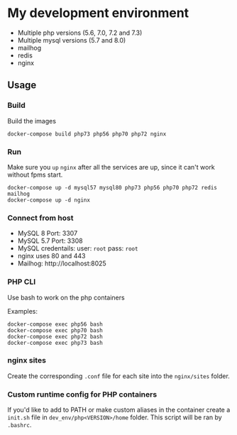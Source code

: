 # My development environment

- Multiple php versions (5.6, 7.0, 7.2 and 7.3)
- Multiple mysql versions (5.7 and 8.0)
- mailhog
- redis
- nginx

## Usage

### Build

Build the images

```
docker-compose build php73 php56 php70 php72 nginx
```

### Run

Make sure you `up` `nginx` after all the services are up, since it can't work without fpms start.

```
docker-compose up -d mysql57 mysql80 php73 php56 php70 php72 redis mailhog
docker-compose up -d nginx
```

### Connect from host

- MySQL 8 Port: 3307
- MySQL 5.7 Port: 3308
- MySQL credentails: user: `root` pass: `root`
- nginx uses 80 and 443
- Mailhog: http://localhost:8025 

### PHP CLI

Use bash to work on the php containers

Examples:

```
docker-compose exec php56 bash
docker-compose exec php70 bash
docker-compose exec php72 bash
docker-compose exec php73 bash
```

### nginx sites

Create the corresponding `.conf` file for each site into the `nginx/sites` folder.

### Custom runtime config for PHP containers

If you'd like to add to PATH or make custom aliases in the container create a `init.sh` file in `dev_env/php<VERSION>/home` folder.
This script will be ran by `.bashrc`.
